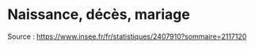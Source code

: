 # Naissance, décès, mariage

Source : https://www.insee.fr/fr/statistiques/2407910?sommaire=2117120
